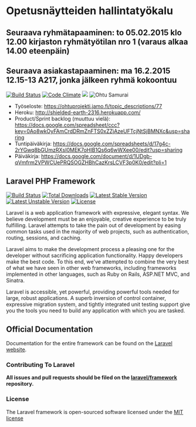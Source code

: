 # Opetusnäytteiden hallintatyökalu
## Seuraava ryhmätapaaminen: to 05.02.2015 klo 12.00 kirjaston ryhmätyötilan nro 1 (varaus alkaa 14.00 eteenpäin)
## Seuraava asiakastapaaminen: ma 16.2.2015 12.15-13 A217, jonka jälkeen ryhmä kokoontuu 

[![Build Status](https://travis-ci.org/OhtuSamurai/drunken-octo-hipster.svg?branch=master)](https://travis-ci.org/OhtuSamurai/drunken-octo-hipster)
[![Code Climate](https://codeclimate.com/github/OhtuSamurai/drunken-octo-hipster/badges/gpa.svg)](https://codeclimate.com/github/OhtuSamurai/drunken-octo-hipster)
![](https://reposs.herokuapp.com/?path=OhtuSamurai/drunken-octo-hipster&style=flat&color=ff69b4)
![Ohtu Samurai](http://b.repl.ca/v1/Ohtu-Samurai-lightgrey.png)

* Työseloste: https://ohtuprojekti.jamo.fi/topic_descriptions/77
* Heroku: http://shielded-earth-2316.herokuapp.com/
* Product/Sprint backlog (muuttuu vielä): https://docs.google.com/spreadsheet/ccc?key=0Ao8wkOyFAmCrdDRmZnFTS0xZZjAzeUFTcjNtSjBMNXc&usp=sharing
* Tuntipäiväkirja: https://docs.google.com/spreadsheets/d/17g4c-2rYGwq8bGUmzRXsI0MEK7oHIB1Qs6q6wWXee00/edit?usp=sharing
* Päiväkirja: https://docs.google.com/document/d/1UDgb-qVmfrm2VPWCUePRQSOGZHBhCazKrsLCVF3p0K0/edit?pli=1

## Laravel PHP Framework

[![Build Status](https://travis-ci.org/laravel/framework.svg)](https://travis-ci.org/laravel/framework)
[![Total Downloads](https://poser.pugx.org/laravel/framework/downloads.svg)](https://packagist.org/packages/laravel/framework)
[![Latest Stable Version](https://poser.pugx.org/laravel/framework/v/stable.svg)](https://packagist.org/packages/laravel/framework)
[![Latest Unstable Version](https://poser.pugx.org/laravel/framework/v/unstable.svg)](https://packagist.org/packages/laravel/framework)
[![License](https://poser.pugx.org/laravel/framework/license.svg)](https://packagist.org/packages/laravel/framework)

Laravel is a web application framework with expressive, elegant syntax. We believe development must be an enjoyable, creative experience to be truly fulfilling. Laravel attempts to take the pain out of development by easing common tasks used in the majority of web projects, such as authentication, routing, sessions, and caching.

Laravel aims to make the development process a pleasing one for the developer without sacrificing application functionality. Happy developers make the best code. To this end, we've attempted to combine the very best of what we have seen in other web frameworks, including frameworks implemented in other languages, such as Ruby on Rails, ASP.NET MVC, and Sinatra.

Laravel is accessible, yet powerful, providing powerful tools needed for large, robust applications. A superb inversion of control container, expressive migration system, and tightly integrated unit testing support give you the tools you need to build any application with which you are tasked.

## Official Documentation

Documentation for the entire framework can be found on the [Laravel website](http://laravel.com/docs).

### Contributing To Laravel

**All issues and pull requests should be filed on the [laravel/framework](http://github.com/laravel/framework) repository.**

### License

The Laravel framework is open-sourced software licensed under the [MIT license](http://opensource.org/licenses/MIT)
